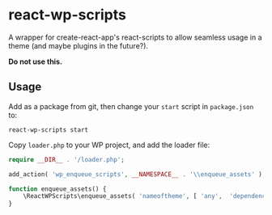 # react-wp-scripts

A wrapper for create-react-app's react-scripts to allow seamless usage in a theme (and maybe plugins in the future?).

**Do not use this.**

## Usage

Add as a package from git, then change your `start` script in `package.json` to:

```
react-wp-scripts start
```

Copy `loader.php` to your WP project, and add the loader file:

```php
require __DIR__ . '/loader.php';

add_action( 'wp_enqueue_scripts', __NAMESPACE__ . '\\enqueue_assets' );

function enqueue_assets() {
	\ReactWPScripts\enqueue_assets( 'nameoftheme', [ 'any',  'dependencies' ] );
}
```
